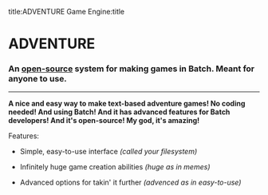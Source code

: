 title:ADVENTURE Game Engine:title

# ADVENTURE

### An [open-source](http://github.com/gusg21/adventure/) system for making games in Batch. Meant for anyone to use.

---

**A nice and easy way to make text-based adventure games! No coding needed! And using Batch! And it has advanced features for Batch developers! And it's open-source! My god, it's amazing!**

Features:

* Simple, easy-to-use interface _(called your filesystem)_

* Infinitely huge game creation abilities _(huge as in memes)_

* Advanced options for takin' it further _(advenced as in easy-to-use)_
